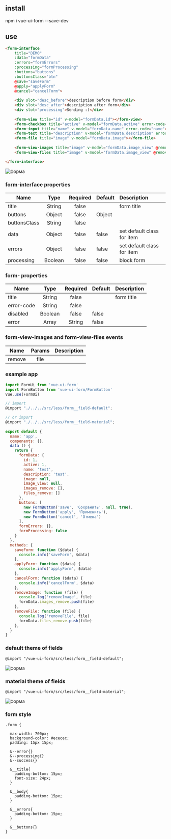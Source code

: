 ## install

npm i vue-ui-form --save-dev

## use

```html
<form-interface
    title="DEMO"
    :data="formData"
    :errors="formErrors"
    :processing="formProcessing"
    :buttons="buttons"
    :buttonsClass="btn"
    @save="saveForm" 
    @apply="applyForm"
    @cancel="cancelForm">
    
    <div slot="desc_before">description before form</div>
    <div slot="desc_after">description after form</div>
    <div slot="processing">Sending :)</div>
    
    <form-view title="id" v-model="formData.id"></form-view>
    <form-checkbox title="active" v-model="formData.active" error-сode="active"></form-checkbox>
    <form-input title="name" v-model="formData.name" error-сode="name"></form-input>
    <form-text title="description" v-model="formData.description" error-сode="description"></form-text>
    <form-file title="image" v-model="formData.image"></form-file>
    
    <form-view-images title="image" v-model="formData.image_view" @remove="removeImage"></form-view-images>
    <form-view-files title="image" v-model="formData.image_view" @remove="removeFile"></form-view-files>

</form-interface>
```

![форма](demo/screenshot/form-demo.gif)

### form-interface properties
| Name   | Type  | Required | Default | Description |
| ------ |:-----:| :---------:| --------|:---------|
| title | String | false  |        | form title |
| buttons | Object | false  | Object |  |
| buttonsClass | String | false  |  |  |
| data | Object | false  | false | set default class for item |
| errors | Object | false  | false | set default class for item |
| processing | Boolean | false  | false | block form |

### form-<field code> properties
| Name   | Type  | Required | Default | Description |
| ------ |:-----:| :---------:| --------|:---------|
| title | String | false  |        | form title |
| error-сode | String | false  |  |  |
| disabled | Boolean | false  | false |  |
| error | Array | String | false  |  |  set error |

### form-view-images and form-view-files events
| Name   | Params  | Description |
| ------ |:-----:| :---------:|
| remove | file |  |


### example app

```js
import FormUi from 'vue-ui-form'
import FormButton from 'vue-ui-form/FormButton'
Vue.use(FormUi)

// import 
@import "./../../src/less/form__field-default";

// or import 
@import "./../../src/less/form__field-material";
 
export default {
  name: 'app',
  components: {},
  data () {
    return {
      formData: {
      	id: 1,
      	active: 1,
      	name: 'test',
      	description: 'test',
        image: null,
        image_view: null,
        images_remove: [],
        files_remove: []
      },
      buttons: [
        new FormButton('save', 'Сохранить', null, true),
        new FormButton('apply', 'Применить'),
        new FormButton('cancel', 'Отмена')
      ],
      formErrors: {},
      formProcessing: false
    }
  },
  methods: {
    saveForm: function ($data) {
      console.info('saveForm', $data)
    },
    applyForm: function ($data) {
      console.info('applyForm', $data)
    },
    cancelForm: function ($data) {
      console.info('cancelForm', $data)
    },
    removeImage: function (file) {
      console.log('removeImage', file)
      formData.images_remove.push(file)
    },
    removeFile: function (file) {
      console.log('removeFile', file)
      formData.files_remove.push(file)
    },
  }
}
```



### default theme of fields
```less
@import "/vue-ui-form/src/less/form__field-default";
```
![форма](demo/screenshot/theme-default.png)

### material theme of fields
```less
@import "/vue-ui-form/src/less/form__field-material";
```
![форма](demo/screenshot/theme-material.png)

### form style

```less
.form {

  max-width: 700px;
  background-color: #ececec;
  padding: 15px 15px;

  &--error{}
  &--processing{}
  &--success{}

  &__title{
    padding-bottom: 15px;
	font-size: 24px;
  }

  &__body{
    padding-bottom: 15px;
  }

  &__errors{
    padding-bottom: 15px;
  }

  &__buttons{}
}
```